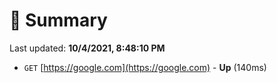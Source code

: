 # 📖 Summary
Last updated: **10/4/2021, 8:48:10 PM**

- `GET` [https://google.com](https://google.com) - **Up** (140ms)
